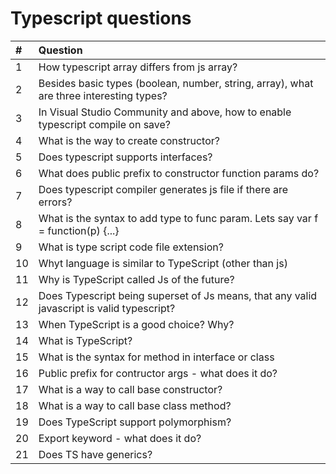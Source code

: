 # Typescript questions

| #   | Question                                                                                   |
| :-- | :----------------------------------------------------------------------------------------- |
| 1   | How typescript array differs from js array?                                                |
| 2   | Besides basic types (boolean, number, string, array), what are three interesting types?    |
| 3   | In Visual Studio Community and above, how to enable typescript compile on save?            |
| 4   | What is the way to create constructor?                                                     |
| 5   | Does typescript supports interfaces?                                                       |
| 6   | What does public prefix to constructor function params do?                                 |
| 7   | Does typescript compiler generates js file if there are errors?                            |
| 8   | What is the syntax to add type to func param. Lets say var f = function(p) {...}           |
| 9   | What is type script code file extension?                                                   |
| 10  | Whyt language is similar to TypeScript (other than js)                                     |
| 11  | Why is TypeScript called Js of the future?                                                 |
| 12  | Does Typescript being superset of Js means, that any valid javascript is valid typescript? |
| 13  | When TypeScript is a good choice? Why?                                                     |
| 14  | What is TypeScript?                                                                        |
| 15  | What is the syntax for method in interface or class                                        |
| 16  | Public prefix for contructor args - what does it do?                                       |
| 17  | What is a way to call base constructor?                                                    |
| 18  | What is a way to call base class method?                                                   |
| 19  | Does TypeScript support polymorphism?                                                      |
| 20  | Export keyword - what does it do?                                                          |
| 21  | Does TS have generics?                                                                     |
